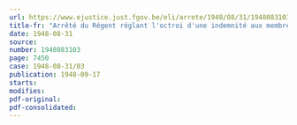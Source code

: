 ```yaml
---
url: https://www.ejustice.just.fgov.be/eli/arrete/1948/08/31/1948083103/justel
title-fr: "Arrêté du Régent réglant l'octroi d'une indemnité aux membres des cabinets des gouverneurs de province"
date: 1948-08-31
source:
number: 1948083103
page: 7450
case: 1948-08-31/03
publication: 1948-09-17
starts:
modifies:
pdf-original:
pdf-consolidated:
---
```


